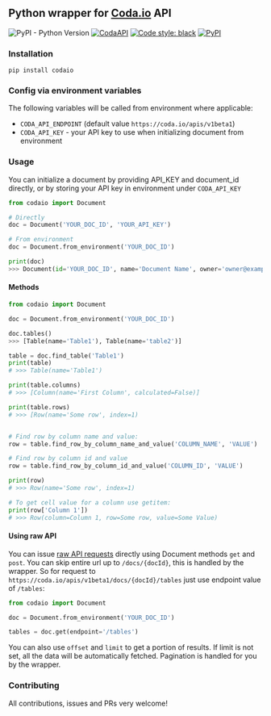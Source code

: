 ## Python wrapper for [Coda.io](https://coda.io) API

![PyPI - Python Version](https://img.shields.io/pypi/pyversions/codaio)
[![CodaAPI](https://img.shields.io/badge/Coda_API_version-0.1.1--beta1-orange)](https://coda.io/developers/apis/v1beta1)
[![Code style: black](https://img.shields.io/badge/code%20style-black-000000.svg)](https://github.com/psf/black)
[![PyPI](https://img.shields.io/pypi/v/codaio)](https://pypi.org/project/codaio/)


### Installation
```shell script
pip install codaio
```

### Config via environment variables
The following variables will be called from environment where applicable:

* `CODA_API_ENDPOINT` (default value `https://coda.io/apis/v1beta1`)
* `CODA_API_KEY` - your API key to use when initializing document from environment

### Usage
You can initialize a document by providing API_KEY and document_id directly, or by storing your API key in environment under `CODA_API_KEY`

```python
from codaio import Document

# Directly
doc = Document('YOUR_DOC_ID', 'YOUR_API_KEY')

# From environment
doc = Document.from_environment('YOUR_DOC_ID')

print(doc)
>>> Document(id='YOUR_DOC_ID', name='Document Name', owner='owner@example.com', browser_link='https://coda.io/d/URL')
```

#### Methods

```python
from codaio import Document

doc = Document.from_environment('YOUR_DOC_ID')

doc.tables()
>>> [Table(name='Table1'), Table(name='table2')]

table = doc.find_table('Table1')
print(table)
# >>> Table(name='Table1')

print(table.columns)
# >>> [Column(name='First Column', calculated=False)]

print(table.rows)
# >>> [Row(name='Some row', index=1)


# Find row by column name and value:
row = table.find_row_by_column_name_and_value('COLUMN_NAME', 'VALUE')

# Find row by column id and value
row = table.find_row_by_column_id_and_value('COLUMN_ID', 'VALUE')

print(row)
# >>> Row(name='Some row', index=1)

# To get cell value for a column use getitem:
print(row['Column 1'])
# >>> Row(column=Column 1, row=Some row, value=Some Value)
```

#### Using raw API

You can issue [raw API requests](https://coda.io/developers/apis/v1beta1#tag/Docs) directly using Document methods `get` and `post`. You can skip entire url up to `/docs/{docId}`, this is handled by the wrapper. So for request to `https://coda.io/apis/v1beta1/docs/{docId}/tables` just use endpoint value of `/tables`:

```python
from codaio import Document

doc = Document.from_environment('YOUR_DOC_ID')

tables = doc.get(endpoint='/tables')
```

You can also use `offset` and `limit` to get a portion of results. If limit is not set, all the data will be automatically fetched. Pagination is handled for you by the wrapper.

### Contributing
All contributions, issues and PRs very welcome!
